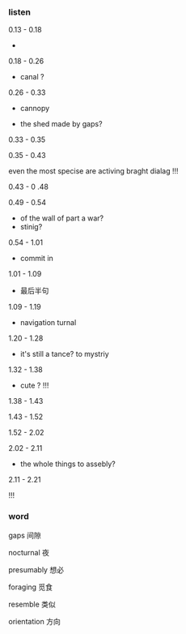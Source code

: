 ### listen

0.13 - 0.18

* 



0.18 -  0.26

* canal ?

0.26 - 0.33

* cannopy

* the shed made by gaps?

0.33 -  0.35

0.35 - 0.43

even the most specise are activing braght dialag  !!!

0.43 - 0 .48 

  

0.49 - 0.54

* of the wall of part a war? 
* stinig?

0.54 - 1.01

* commit in

1.01 - 1.09

* 最后半句

 1.09 - 1.19

* navigation turnal

1.20 - 1.28

* it's still a tance? to mystriy

1.32 - 1.38

* cute ?  !!!

1.38 - 1.43



1.43 - 1.52



1.52 - 2.02



2.02 - 2.11

* the whole things to assebly?

 2.11 - 2.21

!!! 

### word 

gaps                  间隙

nocturnal         夜

presumably         想必

foraging              觅食

resemble            类似

orientation        方向

